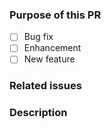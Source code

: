 ### Purpose of this PR
- [ ] Bug fix
- [ ] Enhancement
- [ ] New feature

### Related issues

<!--
Include related issues, if any, or omit. Example:

#2, #8. Closes #12.
-->

### Description
